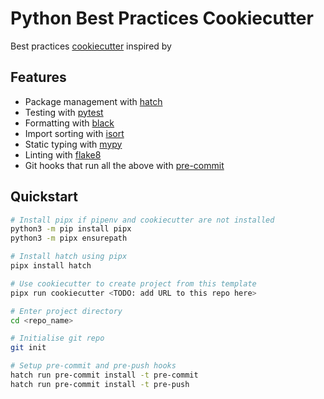 # Python Best Practices Cookiecutter

Best practices [cookiecutter](https://github.com/audreyr/cookiecutter) inspired by 

## Features
- Package management with [hatch](https://hatch.pypa.io/)
- Testing with [pytest](https://docs.pytest.org/en/latest/)
- Formatting with [black](https://github.com/psf/black)
- Import sorting with [isort](https://github.com/timothycrosley/isort)
- Static typing with [mypy](http://mypy-lang.org/)
- Linting with [flake8](http://flake8.pycqa.org/en/latest/)
- Git hooks that run all the above with [pre-commit](https://pre-commit.com/)

## Quickstart
```sh
# Install pipx if pipenv and cookiecutter are not installed
python3 -m pip install pipx
python3 -m pipx ensurepath

# Install hatch using pipx
pipx install hatch

# Use cookiecutter to create project from this template
pipx run cookiecutter <TODO: add URL to this repo here>

# Enter project directory
cd <repo_name>

# Initialise git repo
git init

# Setup pre-commit and pre-push hooks
hatch run pre-commit install -t pre-commit
hatch run pre-commit install -t pre-push
```

